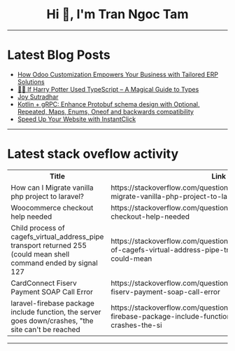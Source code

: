 <h1 align="center">Hi 👋, I'm Tran Ngoc Tam</h1>

---

# Latest Blog Posts 
<!-- BLOG-POST-LIST:START -->
- [How Odoo Customization Empowers Your Business with Tailored ERP Solutions](https://dev.to/bhavesh_gangani_/how-odoo-customization-empowers-your-business-with-tailored-erp-solutions-8mj)
- [🧙‍♂️ If Harry Potter Used TypeScript – A Magical Guide to Types](https://dev.to/raajaryan/if-harry-potter-used-typescript-a-magical-guide-to-types-d3m)
- [Joy Sutradhar](https://dev.to/joy_sutrdhar/joy-sutradhar-1ne7)
- [Kotlin + gRPC: Enhance Protobuf schema design with Optional, Repeated, Maps, Enums, Oneof and backwards compatibility](https://dev.to/lucasfugisawa/kotlin-grpc-enhance-protobuf-schema-design-with-optional-repeated-maps-enums-oneof-and-30kd)
- [Speed Up Your Website with InstantClick](https://dev.to/blamsa0mine/speed-up-your-website-with-instantclick-2i05)
<!-- BLOG-POST-LIST:END -->

---

# Latest stack oveflow activity
<table>
  <tr><th>Title</th><th>Link</th></tr>
  <!-- STACKOVERFLOW:START --><tr><td>How can I Migrate vanilla php project to laravel?</td><td>https://stackoverflow.com/questions/79577188/how-can-i-migrate-vanilla-php-project-to-laravel</td></tr><tr><td>Woocommerce checkout help needed</td><td>https://stackoverflow.com/questions/79577173/woocommerce-checkout-help-needed</td></tr><tr><td>Child process of cagefs_virtual_address_pipe transport returned 255 &lpar;could mean shell command ended by signal 127</td><td>https://stackoverflow.com/questions/79577132/child-process-of-cagefs-virtual-address-pipe-transport-returned-255-could-mean</td></tr><tr><td>CardConnect Fiserv Payment SOAP Call Error</td><td>https://stackoverflow.com/questions/79577124/cardconnect-fiserv-payment-soap-call-error</td></tr><tr><td>laravel-firebase package include function, the server goes down/crashes, &quot;the site can&#39;t be reached</td><td>https://stackoverflow.com/questions/79577085/laravel-firebase-package-include-function-the-server-goes-down-crashes-the-si</td></tr><!-- STACKOVERFLOW:END -->
</table>

---


